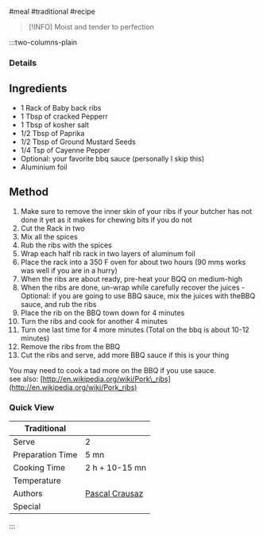 #meal #traditional #recipe

> [!INFO]
> Moist and tender to perfection

:::two-columns-plain

### Details
## Ingredients

- 1 Rack of Baby back ribs
- 1 Tbsp of cracked Pepperr
- 1 Tbsp of kosher salt
- 1/2 Tbsp of Paprika
- 1/2 Tbsp of Ground Mustard Seeds
- 1/4 Tsp of Cayenne Pepper
- Optional: your favorite bbq sauce (personally I skip this)
- Aluminium foil


## Method

1. Make sure to remove the inner skin of your ribs if your butcher has not done it yet as it makes for chewing bits if you do not
2. Cut the Rack in two
3. Mix all the spices
4. Rub the ribs with the spices
5. Wrap each half rib rack in two layers of aluminum foil
6. Place the rack into a 350 F oven for about two hours (90 mms works was well if you are in a hurry)
7. When the ribs are about ready, pre-heat your BQQ on medium-high
8. When the ribs are done, un-wrap while carefully recover the juices - Optional: if you are going to use BBQ sauce, mix the juices with theBBQ sauce, and rub the ribs
9. Place the rib on the BBQ town down for 4 minutes
10. Turn the ribs and cook for another 4 minutes
11. Turn one last time for 4 more minutes (Total on the bbq is about 10-12 minutes)
12. Remove the ribs from the BBQ
13. Cut the ribs and serve, add more BBQ sauce if this is your thing

You may need to cook a tad more on the BBQ if you use sauce.  
see also: [http://en.wikipedia.org/wiki/Pork\_ribs](http://en.wikipedia.org/wiki/Pork_ribs)



### Quick View
| Traditional      |                                                |
| ---------------- | ---------------------------------------------- |
| Serve            | 2                                              |
| Preparation Time | 5 mn                                           |
| Cooking Time     | 2 h + 10-15 mn                                 |
| Temperature      |                                                |
| Authors          | [Pascal Crausaz](mailto:pascal@askpascal.com)  |
| Special          |                                                |

:::

